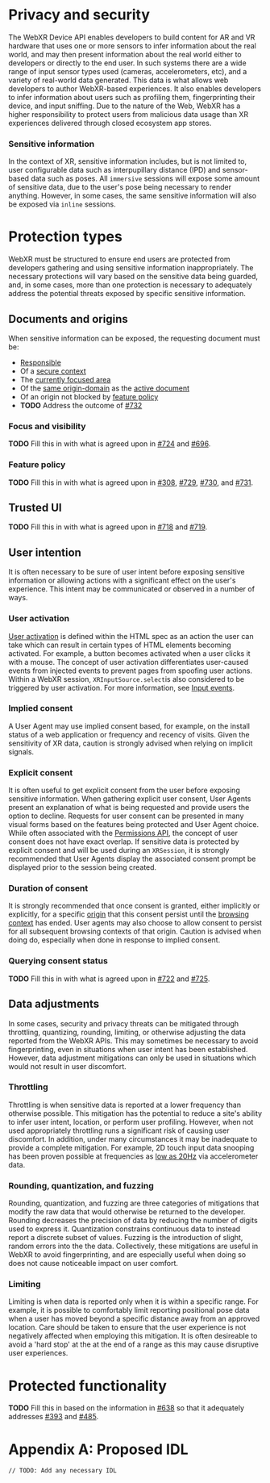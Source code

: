 # Privacy and security

The WebXR Device API enables developers to build content for AR and VR hardware that uses one or more sensors to infer information about the real world, and may then present information about the real world either to developers or directly to the end user. In such systems there are a wide range of input sensor types used (cameras, accelerometers, etc), and a variety of real-world data generated. This data is what allows web developers to author WebXR-based experiences. It also enables developers to infer information about users such as profiling them, fingerprinting their device, and input sniffing. Due to the nature of the Web, WebXR has a higher responsibility to protect users from malicious data usage than XR experiences delivered through closed ecosystem app stores.

### Sensitive information
In the context of XR, sensitive information includes, but is not limited to, user configurable data such as interpupillary distance (IPD) and sensor-based data such as poses. All `immersive` sessions will expose some amount of sensitive data, due to the user's pose being necessary to render anything. However, in some cases, the same sensitive information will also be exposed via `inline` sessions. 

# Protection types
WebXR must be structured to ensure end users are protected from developers gathering and using sensitive information inappropriately. The necessary protections will vary based on the sensitive data being guarded, and, in some cases, more than one protection is necessary to adequately address the potential threats exposed by specific sensitive information.

## Documents and origins
When sensitive information can be exposed, the requesting document must be:
* [Responsible](https://html.spec.whatwg.org/multipage/webappapis.html#responsible-document)
* Of a [secure context](https://w3c.github.io/webappsec-secure-contexts/#secure-contexts)
* The [currently focused area](https://html.spec.whatwg.org/multipage/interaction.html#currently-focused-area-of-a-top-level-browsing-context)
* Of the [same origin-domain](https://html.spec.whatwg.org/multipage/origin.html#same-origin-domain) as the [active document](https://html.spec.whatwg.org/multipage/browsers.html#active-document)
* Of an origin not blocked by [feature policy](#feature-policy)
* **TODO** Address the outcome of [#732](https://github.com/immersive-web/webxr/issues/732)

### Focus and visibility
**TODO** Fill this in with what is agreed upon in [#724](https://github.com/immersive-web/webxr/issues/724) and [#696](https://github.com/immersive-web/webxr/issues/696).

### Feature policy
**TODO** Fill this in with what is agreed upon in [#308](https://github.com/immersive-web/webxr/issues/308), [#729](https://github.com/immersive-web/webxr/issues/729), [#730](https://github.com/immersive-web/webxr/issues/730), and [#731](https://github.com/immersive-web/webxr/issues/731).

## Trusted UI
**TODO** Fill this in with what is agreed upon in [#718](https://github.com/immersive-web/webxr/issues/718) and [#719](https://github.com/immersive-web/webxr/issues/719).

## User intention
It is often necessary to be sure of user intent before exposing sensitive information or allowing actions with a significant effect on the user's experience. This intent may be communicated or observed in a number of ways.

### User activation
[User activation](https://html.spec.whatwg.org/multipage/interaction.html#activation) is defined within the HTML spec as an action the user can take which can result in certain types of HTML elements becoming activated. For example, a button becomes activated when a user clicks it with a mouse. The concept of user activation differentiates user-caused events from injected events to prevent pages from spoofing user actions. Within a WebXR session, `XRInputSource.select`is also considered to be triggered by user activation.  For more information, see [Input events](input-explainer.md#input-events).

### Implied consent
A User Agent may use implied consent based, for example, on the install status of a web application or frequency and recency of visits. Given the sensitivity of XR data, caution is strongly advised when relying on implicit signals. 

### Explicit consent
It is often useful to get explicit consent from the user before exposing sensitive information. When gathering explicit user consent, User Agents present an explanation of what is being requested and provide users the option to decline. Requests for user consent can be presented in many visual forms based on the features being protected and User Agent choice. While often associated with the [Permissions API](https://www.w3.org/TR/permissions/), the concept of user consent does not have exact overlap. If sensitive data is protected by explicit consent and will be used during an `XRSession`, it is strongly recommended that User Agents display the associated consent prompt be displayed prior to the session being created.

### Duration of consent
It is strongly recommended that once consent is granted, either implicitly or explicitly, for a specific [origin](https://html.spec.whatwg.org/multipage/origin.html) that this consent persist until the [browsing context](https://html.spec.whatwg.org/multipage/browsers.html#browsing-context) has ended. User agents may also choose to allow consent to persist for all subsequent browsing contexts of that origin. Caution is advised when doing do, especially when done in response to implied consent.

### Querying consent status
**TODO** Fill this in with what is agreed upon in [#722](https://github.com/immersive-web/webxr/issues/722) and [#725](https://github.com/immersive-web/webxr/issues/725).

## Data adjustments
In some cases, security and privacy threats can be mitigated through throttling, quantizing, rounding, limiting, or otherwise adjusting the data reported from the WebXR APIs. This may sometimes be necessary to avoid fingerprinting, even in situations when user intent has been established.  However, data adjustment mitigations can only be used in situations which would not result in user discomfort.

### Throttling
Throttling is when sensitive data is reported at a lower frequency than otherwise possible. This mitigation has the potential to reduce a site's ability to infer user intent, location, or perform user profiling. However, when not used appropriately throttling runs a significant risk of causing user discomfort. In addition, under many circumstances it may be inadequate to provide a complete mitigation.  For example, 2D touch input data snooping has been proven possible at frequencies as [low as 20Hz](https://arxiv.org/pdf/1602.04115.pdf) via accelerometer data.

### Rounding, quantization, and fuzzing
Rounding, quantization, and fuzzing are three categories of mitigations that modify the raw data that would otherwise be returned to the developer. Rounding decreases the precision of data by reducing the number of digits used to express it. Quantization constrains continuous data to instead report a discrete subset of values. Fuzzing is the introduction of slight, random errors into the the data. Collectively, these mitigations are useful in WebXR to avoid fingerprinting, and are especially useful when doing so does not cause noticeable impact on user comfort.

### Limiting
Limiting is when data is reported only when it is within a specific range. For example, it is possible to comfortably limit reporting positional pose data when a user has moved beyond a specific distance away from an approved location. Care should be taken to ensure that the user experience is not negatively affected when employing this mitigation. It is often desireable to avoid a 'hard stop' at the at the end of a range as this may cause disruptive user experiences.

# Protected functionality
**TODO** Fill this in based on the information in [#638](https://github.com/immersive-web/webxr/pull/638) so that it adequately addresses [#393](https://github.com/immersive-web/webxr/issues/393) and [#485](https://github.com/immersive-web/webxr/issues/485).

# Appendix A: Proposed IDL
```webidl
// TODO: Add any necessary IDL
```